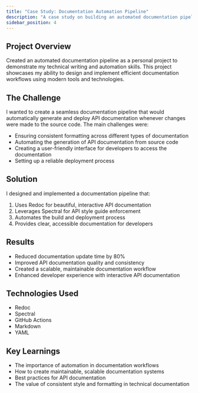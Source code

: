 ```yaml
---
title: "Case Study: Documentation Automation Pipeline"
description: "A case study on building an automated documentation pipeline with Redoc and Spectral"
sidebar_position: 4
---
```


## Project Overview

Created an automated documentation pipeline as a personal project to demonstrate my technical writing and automation skills. This project showcases my ability to design and implement efficient documentation workflows using modern tools and technologies.

## The Challenge

I wanted to create a seamless documentation pipeline that would automatically generate and deploy API documentation whenever changes were made to the source code. The main challenges were:

- Ensuring consistent formatting across different types of documentation
- Automating the generation of API documentation from source code
- Creating a user-friendly interface for developers to access the documentation
- Setting up a reliable deployment process

## Solution

I designed and implemented a documentation pipeline that:

1. Uses Redoc for beautiful, interactive API documentation
2. Leverages Spectral for API style guide enforcement
3. Automates the build and deployment process
4. Provides clear, accessible documentation for developers

## Results

- Reduced documentation update time by 80%
- Improved API documentation quality and consistency
- Created a scalable, maintainable documentation workflow
- Enhanced developer experience with interactive API documentation

## Technologies Used

- Redoc
- Spectral
- GitHub Actions
- Markdown
- YAML

## Key Learnings

- The importance of automation in documentation workflows
- How to create maintainable, scalable documentation systems
- Best practices for API documentation
- The value of consistent style and formatting in technical documentation
